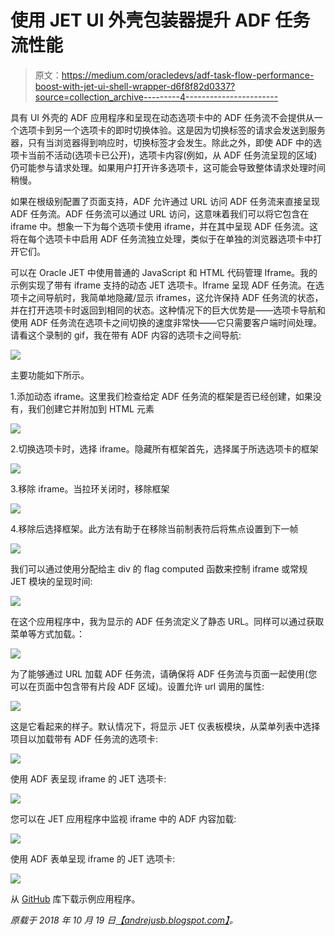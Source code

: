 # 使用 JET UI 外壳包装器提升 ADF 任务流性能

> 原文：<https://medium.com/oracledevs/adf-task-flow-performance-boost-with-jet-ui-shell-wrapper-d6f8f82d0337?source=collection_archive---------4----------------------->

具有 UI 外壳的 ADF 应用程序和呈现在动态选项卡中的 ADF 任务流不会提供从一个选项卡到另一个选项卡的即时切换体验。这是因为切换标签的请求会发送到服务器，只有当浏览器得到响应时，切换标签才会发生。除此之外，即使 ADF 中的选项卡当前不活动(选项卡已公开)，选项卡内容(例如，从 ADF 任务流呈现的区域)仍可能参与请求处理。如果用户打开许多选项卡，这可能会导致整体请求处理时间稍慢。

如果在根级别配置了页面支持，ADF 允许通过 URL 访问 ADF 任务流来直接呈现 ADF 任务流。ADF 任务流可以通过 URL 访问，这意味着我们可以将它包含在 iframe 中。想象一下为每个选项卡使用 iframe，并在其中呈现 ADF 任务流。这将在每个选项卡中启用 ADF 任务流独立处理，类似于在单独的浏览器选项卡中打开它们。

可以在 Oracle JET 中使用普通的 JavaScript 和 HTML 代码管理 Iframe。我的示例实现了带有 iframe 支持的动态 JET 选项卡。Iframe 呈现 ADF 任务流。在选项卡之间导航时，我简单地隐藏/显示 iframes，这允许保持 ADF 任务流的状态，并在打开选项卡时返回到相同的状态。这种情况下的巨大优势是——选项卡导航和使用 ADF 任务流在选项卡之间切换的速度非常快——它只需要客户端时间处理。请看这个录制的 gif，我在带有 ADF 内容的选项卡之间导航:

![](img/7c386d2feaf284825aaf38a9925264e7.png)

主要功能如下所示。

1.添加动态 iframe。这里我们检查给定 ADF 任务流的框架是否已经创建，如果没有，我们创建它并附加到 HTML 元素

![](img/0e15faaa698e350713e8d8b8cd65684b.png)

2.切换选项卡时，选择 iframe。隐藏所有框架首先，选择属于所选选项卡的框架

![](img/6fb080655e923cc7cffc926515674918.png)

3.移除 iframe。当拉环关闭时，移除框架

![](img/b9be847cfb8716ac7ede7150792a2882.png)

4.移除后选择框架。此方法有助于在移除当前制表符后将焦点设置到下一帧

![](img/1d357eb069cd356182c84fb59d146be2.png)

我们可以通过使用分配给主 div 的 flag computed 函数来控制 iframe 或常规 JET 模块的呈现时间:

![](img/d8655daa9965d96bb9d256ad190d5374.png)

在这个应用程序中，我为显示的 ADF 任务流定义了静态 URL。同样可以通过获取菜单等方式加载。：

![](img/2f315c43521483887f742933a2d80d6d.png)

为了能够通过 URL 加载 ADF 任务流，请确保将 ADF 任务流与页面一起使用(您可以在页面中包含带有片段 ADF 区域)。设置允许 url 调用的属性:

![](img/c68fd84b9061029376cb639d5d74aa73.png)

这是它看起来的样子。默认情况下，将显示 JET 仪表板模块，从菜单列表中选择项目以加载带有 ADF 任务流的选项卡:

![](img/ce804c5f973d5e7b52b2f49996542899.png)

使用 ADF 表呈现 iframe 的 JET 选项卡:

![](img/57e472c643cb29dd28e98fa8fbd50dc7.png)

您可以在 JET 应用程序中监视 iframe 中的 ADF 内容加载:

![](img/765367201d276387acfe1a4bd2aefeb2.png)

使用 ADF 表单呈现 iframe 的 JET 选项卡:

![](img/9ad553b36a39bdc224b61fa9af7406de.png)

从 [GitHub](https://github.com/abaranovskis-redsamurai/dynamictabsjetwrap) 库下载示例应用程序。

*原载于 2018 年 10 月 19 日*[*【andrejusb.blogspot.com】*](https://andrejusb.blogspot.com/2018/10/adf-task-flow-performance-boost-with.html)*。*